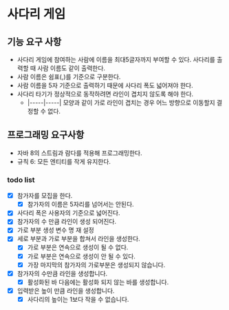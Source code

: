 # 사다리 게임
## 기능 요구 사항

- 사다리 게임에 참여하는 사람에 이름을 최대5글자까지 부여할 수 있다. 사다리를 출력할 때 사람 이름도 같이 출력한다.
- 사람 이름은 쉼표(,)를 기준으로 구분한다.
- 사람 이름을 5자 기준으로 출력하기 때문에 사다리 폭도 넓어져야 한다.
- 사다리 타기가 정상적으로 동작하려면 라인이 겹치지 않도록 해야 한다. 
  - |-----|-----| 모양과 같이 가로 라인이 겹치는 경우 어느 방향으로 이동할지 결정할 수 없다.

## 프로그래밍 요구사항
- 자바 8의 스트림과 람다를 적용해 프로그래밍한다.
- 규칙 6: 모든 엔티티를 작게 유지한다.


### todo list
- [x] 참가자를 모집을 한다.
  - [x] 참가자의 이름은 5자리를 넘어서는 안된다.
- [X] 사다리 폭은 사용자의 기준으로 넓어진다.
- [X] 참가자의 수 만큼 라인이 생성 되어진다.
- [X] 가로 부분 생성 변수 명 재 설정
- [X] 세로 부분과 가로 부분을 합쳐서 라인을 생성한다.
  - [X] 가로 부분은 연속으로 생성이 될 수 없다.
  - [X] 가로 부분은 연속으로 생성이 안 될 수 있다.
  - [X] 가장 마지막의 참가자의 가로부분은 생성되지 않습니다.
- [X] 참가자의 수만큼 라인을 생성합니다.
  - [X] 활성화된 바 다음에는 활성화 되지 않는 바를 생성합니다.
- [X] 입력받은 높이 만큼 라인을 생성합니다.
  - [X] 사다리의 높이는 1보다 작을 수 없습니다.